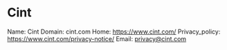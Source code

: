 
# Cint

Name: Cint
Domain: cint.com
Home: https://www.cint.com/
Privacy_policy: https://www.cint.com/privacy-notice/
Email: privacy@cint.com
